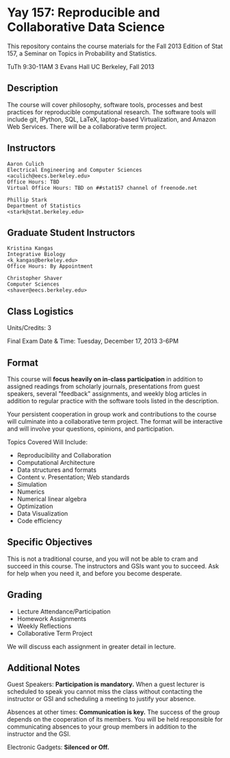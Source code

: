 Yay 157: Reproducible and Collaborative Data Science
===========================================================

This repository contains the course materials for the Fall 2013
Edition of Stat 157, a Seminar on Topics in Probability and
Statistics.

TuTh 9:30-11AM
3 Evans Hall
UC Berkeley, Fall 2013


Description
-----------

The course will cover philosophy, software tools, processes and best
practices for reproducible computational research. The software tools
will include git, IPython, SQL, LaTeX, laptop-based Virtualization,
and Amazon Web Services. There will be a collaborative term project.


Instructors
-----------

    Aaron Culich
    Electrical Engineering and Computer Sciences
    <aculich@eecs.berkeley.edu>
    Office Hours: TBD
    Virtual Office Hours: TBD on ##stat157 channel of freenode.net

    Phillip Stark
    Department of Statistics
    <stark@stat.berkeley.edu>


Graduate Student Instructors
----------------------------

    Kristina Kangas
    Integrative Biology
    <k_kangas@berkeley.edu>
    Office Hours: By Appointment

    Christopher Shaver
    Computer Sciences
    <shaver@eecs.berkeley.edu>


Class Logistics
---------------

Units/Credits: 3

Final Exam Date & Time: Tuesday, December 17, 2013 3-6PM


Format
------

This course will **focus heavily on in-class participation** in
addition to assigned readings from scholarly journals, presentations
from guest speakers, several "feedback" assignments, and weekly blog
articles in addition to regular practice with the software tools
listed in the description.

Your persistent cooperation in group work and contributions to the
course will culminate into a collaborative term project. The format
will be interactive and will involve your questions, opinions, and
participation.

Topics Covered Will Include:

- Reproducibility and Collaboration
- Computational Architecture
- Data structures and formats
- Content v. Presentation; Web standards
- Simulation
- Numerics
- Numerical linear algebra
- Optimization
- Data Visualization
- Code efficiency


Specific Objectives
--------------------

This is not a traditional course, and you will not be able to cram and
succeed in this course. The instructors and GSIs want you to succeed.
Ask for help when you need it, and before you become desperate.


Grading
-------

- Lecture Attendance/Participation
- Homework Assignments
- Weekly Reflections
- Collaborative Term Project

We will discuss each assignment in greater detail in lecture.


Additional Notes
----------------

Guest Speakers: **Participation is mandatory.** When a guest lecturer
is scheduled to speak you cannot miss the class without contacting the
instructor or GSI and scheduling a meeting to justify your absence.

Absences at other times: **Communication is key.** The success of the
group depends on the cooperation of its members. You will be held
responsible for communicating absences to your group members in
addition to the instructor and the GSI.

Electronic Gadgets: **Silenced or Off.**

